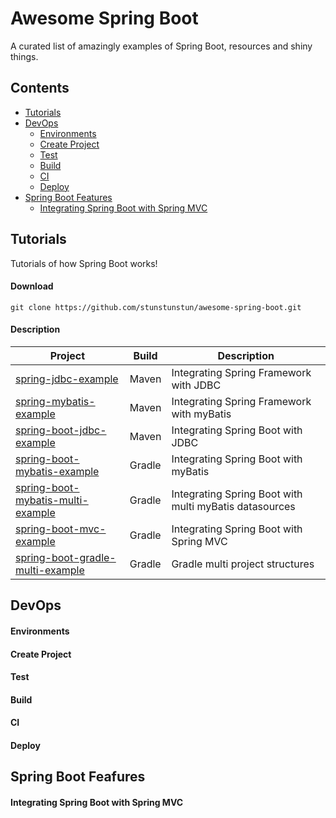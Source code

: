 # Awesome Spring Boot

A curated list of amazingly examples of Spring Boot, resources and shiny things.

## Contents

- [Tutorials](#tutorials)
- [DevOps](#devops)
  - [Environments](#environments)
  - [Create Project](#create-project)
  - [Test](#test)
  - [Build](#build)
  - [CI](#ci)
  - [Deploy](#deploy)
- [Spring Boot Features](#spring-boot-features)
  - [Integrating Spring Boot with Spring MVC](#integrating-spring-boot-with-spring-mvc)
  
## Tutorials

Tutorials of how Spring Boot works!

#### Download

````
git clone https://github.com/stunstunstun/awesome-spring-boot.git
````

#### Description

Project | Build | Description |
---|---|----
[spring-jdbc-example](https://github.com/stunstunstun/awesome-spring-boot/tree/master/spring-jdbc-example) | Maven | Integrating Spring Framework with JDBC
[spring-mybatis-example](https://github.com/stunstunstun/awesome-spring-boot/tree/master/spring-mybatis-example) | Maven | Integrating Spring Framework with myBatis
[spring-boot-jdbc-example](https://github.com/stunstunstun/awesome-spring-boot/tree/master/spring-boot-jdbc-example) | Maven | Integrating Spring Boot with JDBC
[spring-boot-mybatis-example](https://github.com/stunstunstun/awesome-spring-boot/tree/master/spring-boot-mybatis-example)| Gradle | Integrating Spring Boot with myBatis
[spring-boot-mybatis-multi-example](https://github.com/stunstunstun/awesome-spring-boot/tree/master/spring-boot-mybatis-multi-example) | Gradle | Integrating Spring Boot with multi myBatis datasources
[spring-boot-mvc-example](https://github.com/stunstunstun/awesome-spring-boot/tree/master/spring-boot-mvc-example) | Gradle | Integrating Spring Boot with Spring MVC
[spring-boot-gradle-multi-example](https://github.com/stunstunstun/awesome-spring-boot/tree/master/spring-jdbc-example) | Gradle | Gradle multi project structures

## DevOps

#### Environments

#### Create Project
    
#### Test

#### Build

#### CI

#### Deploy

## Spring Boot Feafures

#### Integrating Spring Boot with Spring MVC

